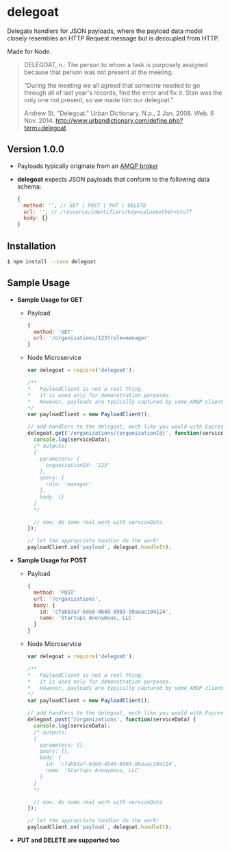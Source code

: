 # delegoat

Delegate handlers for JSON payloads, where the payload data model closely resembles an HTTP Request message but is decoupled from HTTP.

Made for Node.

>DELEGOAT, n.: The person to whom a task is purposely assigned because that person was not present at the meeting.
>
>"During the meeting we all agreed that someone needed to go through all of last year's records, find the error and fix it. Stan was the only one not present, so we made him our delegoat."
>
>Andrew St. "Delegoat." Urban Dictionary. N.p., 2 Jan. 2008. Web. 6 Nov. 2014. <http://www.urbandictionary.com/define.php?term=delegoat>.

## Version 1.0.0

- Payloads typically originate from an [AMQP broker](https://en.wikipedia.org/wiki/Advanced_Message_Queuing_Protocol#AMQP_1.0_broker_implementations)
- **delegoat** expects JSON payloads that conform to the following data schema:

  ```javascript
  {
    method: '', // GET | POST | PUT | DELETE
    url: '', // /resource/identifiers?key=value&other=stuff
    body: {}
  }
  ```

## Installation
```sh
$ npm install --save delegoat
```

## Sample Usage

- **Sample Usage for GET**

  - Payload

    ```javascript
    {
      method: 'GET'
      url: '/organizations/123?role=manager'
    }
    ```

  - Node Microservice

    ```javascript
    var delegoat = require('delegoat');

    /**
    *   PayloadClient is not a real thing,
    *   it is used only for demonstration purposes.
    *   However, payloads are typically captured by some AMQP client
    */
    var payloadClient = new PayloadClient();

    // add handlers to the delegoat, much like you would with Express routes
    delegoat.get('/organizations/{organizationId}', function(serviceData) {
      console.log(serviceData);
      /* outputs:
      {
        parameters: {
          organizationId: '123'
        },
        query: {
          role: 'manager'
        },
        body: {}
      }
      */

      // now, do some real work with serviceData
    });

    // let the appropriate handler do the work!
    payloadClient.on('payload', delegoat.handleIt);
    ```

- **Sample Usage for POST**

  - Payload

    ```javascript
    {
      method: 'POST'
      url: '/organizations',
      body: {
        id: 'cfabb3a7-6de0-4b40-8903-99aaac104124',
        name: 'Startups Anonymous, LLC'
      }
    }
    ```

  - Node Microservice

    ```javascript
    var delegoat = require('delegoat');

    /**
    *   PayloadClient is not a real thing,
    *   it is used only for demonstration purposes.
    *   However, payloads are typically captured by some AMQP client
    */
    var payloadClient = new PayloadClient();

    // add handlers to the delegoat, much like you would with Express routes
    delegoat.post('/organizations', function(serviceData) {
      console.log(serviceData);
      /* outputs:
      {
        parameters: {},
        query: {},
        body: {
          id: 'cfabb3a7-6de0-4b40-8903-99aaac104124',
          name: 'Startups Anonymous, LLC'
        }
      }
      */

      // now, do some real work with serviceData
    });

    // let the appropriate handler do the work!
    payloadClient.on('payload', delegoat.handleIt);
    ```

- **PUT and DELETE are supported too**
